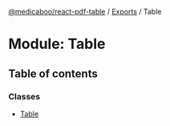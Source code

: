 [@medicaboo/react-pdf-table](../README.md) / [Exports](../modules.md) / Table

# Module: Table

## Table of contents

### Classes

- [Table](../classes/table.table-1.md)
